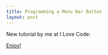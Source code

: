 ```yaml
---
title: Programming a Menu Bar Button
layout: post
---
```


New tutorial by me at I Love Code:  

[Enjoy!](http://iloveco.de/menu-bar-button/)